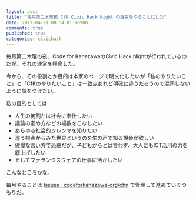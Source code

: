 ```yaml
---
layout: post
title: "毎月第二木曜夜 CfK Civic Hack Night の運営をやることにした"
date: 2017-04-21 08:54:01 +0900
comments: true
published: true
categories: civichack
---
```


毎月第二木曜の夜、Code for KanazawaのCivic Hack Nightが行われているのだが、それの運営を拝命した。

今から、その役割とか目的は本家のページで明文化したいが「私のやりたいこと」と「CfKのやりたいこと」は一致点あれど明確に違うだろうので混同しないように気をつけたい。

私の目的としては

- 人生の何割かは社会に奉仕したい
- 議論の進め方などの場数をこなしたい
- あらゆる社会的ジレンマを知りたい
- 違う視点からみた世界というのを生の声で知る機会が欲しい
- 傲慢な言い方で恐縮だが、子どもからとは言わず、大人にもICT活用の力を底上げしたい
- そしてファランクスウェアの仕事に活かしたい

こんなところかな。

毎月やることは [Issues · codeforkanazawa-org/chn](https://github.com/codeforkanazawa-org/chn/issues) で管理して進めていくつもりだ。
